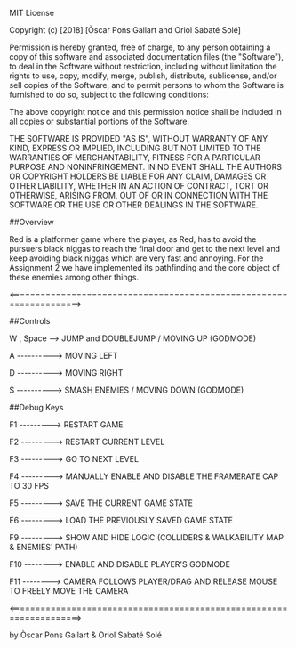 MIT License

Copyright (c) [2018] [Òscar Pons Gallart and Oriol Sabaté Solé]

Permission is hereby granted, free of charge, to any person obtaining a copy
of this software and associated documentation files (the "Software"), to deal
in the Software without restriction, including without limitation the rights
to use, copy, modify, merge, publish, distribute, sublicense, and/or sell
copies of the Software, and to permit persons to whom the Software is
furnished to do so, subject to the following conditions:

The above copyright notice and this permission notice shall be included in all
copies or substantial portions of the Software.

THE SOFTWARE IS PROVIDED "AS IS", WITHOUT WARRANTY OF ANY KIND, EXPRESS OR
IMPLIED, INCLUDING BUT NOT LIMITED TO THE WARRANTIES OF MERCHANTABILITY,
FITNESS FOR A PARTICULAR PURPOSE AND NONINFRINGEMENT. IN NO EVENT SHALL THE
AUTHORS OR COPYRIGHT HOLDERS BE LIABLE FOR ANY CLAIM, DAMAGES OR OTHER
LIABILITY, WHETHER IN AN ACTION OF CONTRACT, TORT OR OTHERWISE, ARISING FROM,
OUT OF OR IN CONNECTION WITH THE SOFTWARE OR THE USE OR OTHER DEALINGS IN THE
SOFTWARE.

##Overview

Red is a platformer game where the player, as Red, has to avoid the pursuers black 
niggas to reach the final door and get to the next level and keep avoiding black niggas
which are very fast and annoying.
For the Assignment 2 we have implemented its pathfinding and the core object of these 
enemies among other things.


<====================================================================>


##Controls

W , Space --> JUMP and DOUBLEJUMP / MOVING UP (GODMODE)

A ----------> MOVING LEFT

D ----------> MOVING RIGHT

S ----------> SMASH ENEMIES / MOVING DOWN (GODMODE)

##Debug Keys

F1 ---------> RESTART GAME

F2 ---------> RESTART CURRENT LEVEL

F3 ---------> GO TO NEXT LEVEL

F4 ---------> MANUALLY ENABLE AND DISABLE THE FRAMERATE CAP TO 30 FPS

F5 ---------> SAVE THE CURRENT GAME STATE

F6 ---------> LOAD THE PREVIOUSLY SAVED GAME STATE

F9 ---------> SHOW AND HIDE LOGIC (COLLIDERS & WALKABILITY MAP & ENEMIES' PATH)

F10 --------> ENABLE AND DISABLE PLAYER'S GODMODE

F11 --------> CAMERA FOLLOWS PLAYER/DRAG AND RELEASE MOUSE TO FREELY MOVE THE CAMERA


<====================================================================>

by Òscar Pons Gallart & Oriol Sabaté Solé




